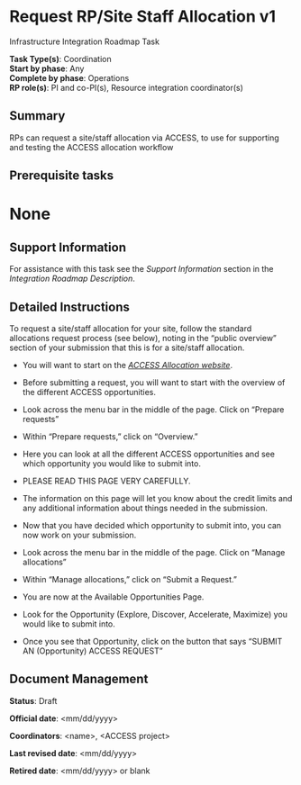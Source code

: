 # Request RP/Site Staff Allocation v1

Infrastructure Integration Roadmap Task

**Task Type(s)**: Coordination  
**Start by phase**: Any  
**Complete by phase**: Operations  
**RP role(s)**: PI and co-PI(s), Resource integration coordinator(s)

## Summary

RPs can request a site/staff allocation via ACCESS, to use for supporting and testing the ACCESS allocation workflow

## Prerequisite tasks

# None

## Support Information

For assistance with this task see the *Support Information* section in the *Integration Roadmap Description*.

## Detailed Instructions

To request a site/staff allocation for your site, follow the standard allocations request process (see below), noting in the “public overview” section of your submission that this is for a site/staff allocation.

- You will want to start on the [*ACCESS Allocation website*](https://allocations.access-ci.org/).

- Before submitting a request, you will want to start with the overview of the different ACCESS opportunities.

- Look across the menu bar in the middle of the page. Click on “Prepare requests”

- Within “Prepare requests,” click on “Overview.”

- Here you can look at all the different ACCESS opportunities and see which opportunity you would like to submit into.

- PLEASE READ THIS PAGE VERY CAREFULLY.

- The information on this page will let you know about the credit limits and any additional information about things needed in the submission.

- Now that you have decided which opportunity to submit into, you can now work on your submission.

- Look across the menu bar in the middle of the page. Click on “Manage allocations”

- Within “Manage allocations,” click on “Submit a Request.”

- You are now at the Available Opportunities Page.

- Look for the Opportunity (Explore, Discover, Accelerate, Maximize) you would like to submit into.

- Once you see that Opportunity, click on the button that says “SUBMIT AN (Opportunity) ACCESS REQUEST”

## Document Management

**Status**: Draft

**Official date**: \<mm/dd/yyyy\>

**Coordinators**: \<name\>, \<ACCESS project\>

**Last revised date**: \<mm/dd/yyyy\>

**Retired date**: \<mm/dd/yyyy\> or blank
